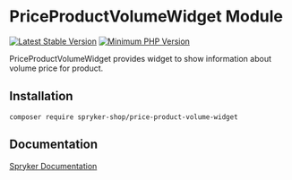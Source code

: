 # PriceProductVolumeWidget Module
[![Latest Stable Version](https://poser.pugx.org/spryker-shop/price-product-volume-widget/v/stable.svg)](https://packagist.org/packages/spryker-shop/price-product-volume-widget)
[![Minimum PHP Version](https://img.shields.io/badge/php-%3E%3D%207.4-8892BF.svg)](https://php.net/)

PriceProductVolumeWidget provides widget to show information about volume price for product.

## Installation

```
composer require spryker-shop/price-product-volume-widget
```

## Documentation

[Spryker Documentation](https://docs.spryker.com)
